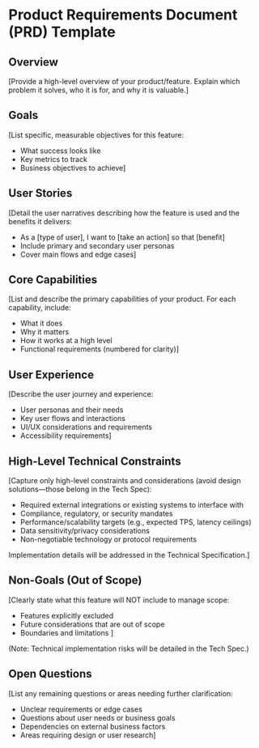 # Product Requirements Document (PRD) Template

## Overview

[Provide a high-level overview of your product/feature. Explain which problem it solves, who it is for, and why it is valuable.]

## Goals

[List specific, measurable objectives for this feature:

- What success looks like
- Key metrics to track
- Business objectives to achieve]

## User Stories

[Detail the user narratives describing how the feature is used and the benefits it delivers:

- As a [type of user], I want to [take an action] so that [benefit]
- Include primary and secondary user personas
- Cover main flows and edge cases]

## Core Capabilities

[List and describe the primary capabilities of your product. For each capability, include:

- What it does
- Why it matters
- How it works at a high level
- Functional requirements (numbered for clarity)]

## User Experience

[Describe the user journey and experience:

- User personas and their needs
- Key user flows and interactions
- UI/UX considerations and requirements
- Accessibility requirements]

## High-Level Technical Constraints

[Capture only high-level constraints and considerations (avoid design solutions—those belong in the Tech Spec):

- Required external integrations or existing systems to interface with
- Compliance, regulatory, or security mandates
- Performance/scalability targets (e.g., expected TPS, latency ceilings)
- Data sensitivity/privacy considerations
- Non-negotiable technology or protocol requirements

Implementation details will be addressed in the Technical Specification.]

## Non-Goals (Out of Scope)

[Clearly state what this feature will NOT include to manage scope:

- Features explicitly excluded
- Future considerations that are out of scope
- Boundaries and limitations
]

(Note: Technical implementation risks will be detailed in the Tech Spec.)

## Open Questions

[List any remaining questions or areas needing further clarification:

- Unclear requirements or edge cases
- Questions about user needs or business goals
- Dependencies on external business factors
- Areas requiring design or user research]
